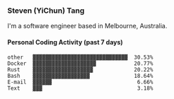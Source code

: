 ### Steven (YiChun) Tang

I'm a software engineer based in Melbourne, Australia.

#### Personal Coding Activity (past 7 days)
```
other   ▓▓▓▓▓▓▓▓▓▓▓▓▓▓▓▓▓▓▓▓▓▓▓▓▓▓▓▓▓▓  30.53%
Docker  ▓▓▓▓▓▓▓▓▓▓▓▓▓▓▓▓▓▓▓▓            20.77%
Rust    ▓▓▓▓▓▓▓▓▓▓▓▓▓▓▓▓▓▓▓             20.22%
Bash    ▓▓▓▓▓▓▓▓▓▓▓▓▓▓▓▓▓▓              18.64%
E-mail  ▓▓▓▓▓▓                           6.66%
Text    ▓▓▓                              3.18%
```
